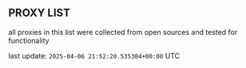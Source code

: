## PROXY LIST

all proxies in this list were collected from open sources and tested for functionality

last update: `2025-04-06 21:52:20.535304+00:00` UTC